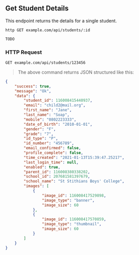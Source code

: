 ## Get Student Details
This endpoint returns the details for a single student.
 
```shell
http GET example.com/api/students/:id
```

```javascript
TODO
```

### HTTP Request

`GET example.com/api/students/123456`

> The above command returns JSON structured like this:

```json
{
    "success": true,
    "message": "Ok",
    "data": {
        "student_id": 116008415440937,
        "email": "child2@mail.org",
        "first_name": "Jane",
        "last_name": "Soap",
        "mobile": "0802223333",
        "date_of_birth": "2010-01-01",
        "gender": "F",
        "grade": "7",
        "id_type": "P",
        "id_number": "456789",
        "email_confirmed": false,
        "profile_complete": false,
        "time_created": "2021-01-13T15:39:47.25217",
        "last_login_time": null,
        "enabled": true,
        "parent_id": 116008380338202,
        "school_id": 207681581397679,
        "school_name": "St Stithians Boys' College",
        "images": [
            {
                "image_id": 116008417529898,
                "image_type": "banner",
                "image_size": 60
            },
            {
                "image_id": 116008417570859,
                "image_type": "thumbnail",
                "image_size": 60
            }
        ]
    }
}
```

